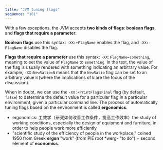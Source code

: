 ```yaml
---
title: "JVM tuning flags"
sequence: "101"
---
```


With a few exceptions, the JVM accepts **two kinds of flags**: **boolean flags**, and **flags that require a parameter**.

**Boolean flags** use this syntax: `-XX:+FlagName` enables the flag, and `-XX:-FlagName` disables the flag.

**Flags that require a parameter** use this syntax: `-XX:FlagName=something`,
meaning to set the value of `FlagName` to `something`.
In the text, the value of the flag is usually rendered with something indicating an arbitrary value.
For example, `-XX:NewRatio=N` means that the `NewRatio` flag can be set to an arbitrary value `N`
(where the implications of `N` are the focus of the discussion).

When in doubt, we can use the `-XX:+PrintFlagsFinal` flag (by default, `false`)
to determine the default value for a particular flag in a particular environment,
given a particular command line.
The process of automatically tuning flags based on the environment is called **ergonomics**.

- ergonomics: 工效学（研究如何改善工作条件，提高工作效率）the study of working conditions, especially the design of equipment and furniture, in order to help people work more efficiently
- "scientific study of the efficiency of people in the workplace," coined 1950 from Greek **ergon** "work" (from PIE root *werg- "to do") + second element of **economics**.




